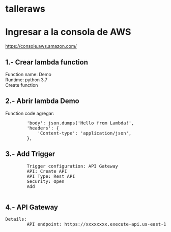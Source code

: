 # talleraws
# Ingresar a la consola de AWS 
https://console.aws.amazon.com/

## 1.- Crear lambda function
Function name: Demo<br>
Runtime: python 3.7<br> 
Create function<br>
## 2.- Abrir lambda Demo
Function code agregar:<br>
<pre>
        'body': json.dumps('Hello from Lambda!',
        'headers': {
            'Content-type': 'application/json',
        },
</pre>
## 3.- Add Trigger
<pre>
        Trigger configuration: API Gateway
        API: Create API
        API Type: Rest API
        Security: Open
        Add
        
</pre>

## 4.- API Gateway
<pre>
Details:
        API endpoint: https://xxxxxxxx.execute-api.us-east-1.amazonaws.com/default/Demo   <-- (Click right new tab)
</pre>


